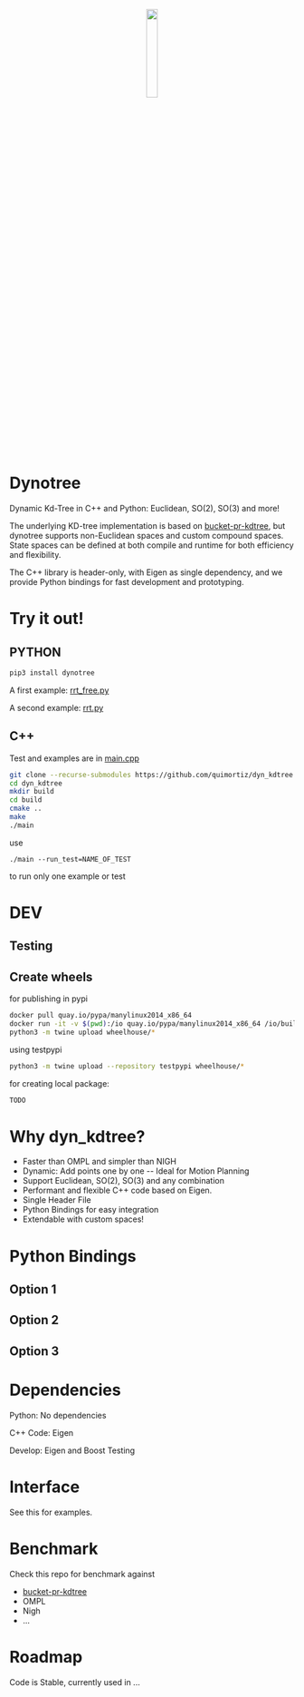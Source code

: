

<p align="center">
  <img width="20%" height="auto" src="https://github.com/quimortiz/dyn_kdtree/assets/32126190/467624f4-f8f1-48c5-ab61-8fdd684b8e1b">
</p>


# Dynotree

Dynamic Kd-Tree in C++ and Python: Euclidean, SO(2), SO(3) and more!

The underlying KD-tree implementation is based on [bucket-pr-kdtree](https://github.com/jkflying/bucket-pr-kdtree), but dynotree supports non-Euclidean spaces and custom compound spaces. State spaces can be defined at both compile and runtime for both efficiency and flexibility.

The C++ library is header-only, with Eigen as single dependency, and we provide Python bindings for fast development and prototyping.


# Try it out!

## PYTHON

```bash
pip3 install dynotree
```

A first example:
[rrt_free.py](test/python/rrt_free.py)

A second example:
[rrt.py](https://github.com/quimortiz/dyn_kdtree/blob/main/test/python/rrt.py)

## C++

Test and examples are in  [main.cpp](https://github.com/quimortiz/dyn_kdtree/blob/main/src/main.cpp)

```bash
git clone --recurse-submodules https://github.com/quimortiz/dyn_kdtree
cd dyn_kdtree
mkdir build
cd build
cmake ..
make
./main
```

use
```
./main --run_test=NAME_OF_TEST
```
to run only one example or test


# DEV


## Testing



## Create wheels

for publishing in pypi
```bash
docker pull quay.io/pypa/manylinux2014_x86_64
docker run -it -v $(pwd):/io quay.io/pypa/manylinux2014_x86_64 /io/build-wheels.sh
python3 -m twine upload wheelhouse/*
```

using testpypi
```bash
python3 -m twine upload --repository testpypi wheelhouse/*
```


for creating local package:
```bash
TODO
```


# Why dyn_kdtree?

* Faster than OMPL and simpler than NIGH
* Dynamic: Add points one by one -- Ideal for Motion Planning
* Support Euclidean, SO(2), SO(3) and any combination
* Performant and flexible C++ code based on Eigen.
* Single Header File
* Python Bindings for easy integration
* Extendable with custom spaces!


# Python Bindings

## Option 1

## Option 2

## Option 3


# Dependencies

Python: No dependencies


C++ Code: Eigen

Develop: Eigen and Boost Testing

# Interface

See this for examples.

# Benchmark

Check this repo for benchmark against
* [bucket-pr-kdtree](https://github.com/jkflying/bucket-pr-kdtree)
* OMPL
* Nigh
* ...


# Roadmap

Code is Stable, currently used in ...
